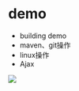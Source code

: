 # demo
- building demo
- maven、git操作
- linux操作
- Ajax

![](F:\works\workspace\gitrepository\demo\git-command.jpg)